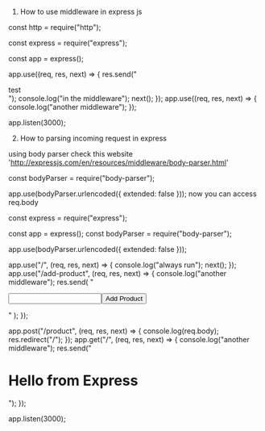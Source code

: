 1. How to use middleware in express js

const http = require("http");

const express = require("express");

const app = express();

app.use((req, res, next) => {
res.send("<div>test</div>");
console.log("in the middleware");
next();
});
app.use((req, res, next) => {
console.log("another middleware");
});

app.listen(3000);

2. How to parsing incoming request in express

using body parser check this website 'http://expressjs.com/en/resources/middleware/body-parser.html'

const bodyParser = require("body-parser");

app.use(bodyParser.urlencoded({ extended: false }));
now you can access req.body

const express = require("express");

const app = express();
const bodyParser = require("body-parser");

app.use(bodyParser.urlencoded({ extended: false }));

app.use("/", (req, res, next) => {
console.log("always run");
next();
});
app.use("/add-product", (req, res, next) => {
console.log("another middleware");
res.send(
"<form action='/product' method='POST'><input type='text' name='title'><button type='submit'>Add Product</button></form>"
);
});

app.post("/product", (req, res, next) => {
console.log(req.body);
res.redirect("/");
});
app.get("/", (req, res, next) => {
console.log("another middleware");
res.send("<h1>Hello from Express</h1>");
});

app.listen(3000);
